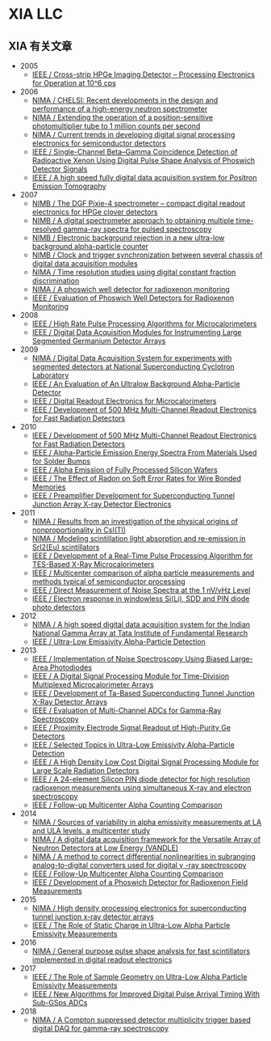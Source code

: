 <!-- XIA.md --- 
;; 
;; Description: 
;; Author: Hongyi Wu(吴鸿毅)
;; Email: wuhongyi@qq.com 
;; Created: 三 1月 17 15:26:41 2018 (+0800)
;; Last-Updated: 四 5月 31 03:08:49 2018 (+0800)
;;           By: Hongyi Wu(吴鸿毅)
;;     Update #: 6
;; URL: http://wuhongyi.cn -->

# XIA LLC


## XIA 有关文章


- 2005
	- [IEEE / Cross-strip HPGe Imaging Detector – Processing Electronics for Operation at 10^6 cps](http://wuhongyi.cn/HardwareNote/pdf/article/01596206.pdf)
- 2006
	- [NIMA / CHELSI: Recent developments in the design and performance of a high-energy neutron spectrometer](http://wuhongyi.cn/HardwareNote/pdf/article/1-s2.0-S016890020600297X-main.pdf)
	- [NIMA / Extending the operation of a position-sensitive photomultiplier tube to 1 million counts per second](http://wuhongyi.cn/HardwareNote/pdf/article/1-s2.0-S0168900206001240-main.pdf)
	- [NIMA / Current trends in developing digital signal processing electronics for semiconductor detectors](http://wuhongyi.cn/HardwareNote/pdf/article/1-s2.0-S0168900206012745-main.pdf)
	- [IEEE / Single-Channel Beta–Gamma Coincidence Detection of Radioactive Xenon Using Digital Pulse Shape Analysis of Phoswich Detector Signals](http://wuhongyi.cn/HardwareNote/pdf/article/01621374.pdf)
	- [IEEE / A high speed fully digital data acquisition system for Positron Emission Tomography](http://wuhongyi.cn/HardwareNote/pdf/article/04179380.pdf)
- 2007
	- [NIMB / The DGF Pixie-4 spectrometer – compact digital readout electronics for HPGe clover detectors](http://wuhongyi.cn/HardwareNote/pdf/article/1-s2.0-S0168583X07008506-main.pdf)
	- [NIMB / A digital spectrometer approach to obtaining multiple time-resolved gamma-ray spectra for pulsed spectroscopy](http://wuhongyi.cn/HardwareNote/pdf/article/1-s2.0-S0168583X07008270-main.pdf)
	- [NIMB / Electronic background rejection in a new ultra-low background alpha-particle counter](http://wuhongyi.cn/HardwareNote/pdf/article/1-s2.0-S0168583X07008737-main.pdf)
	- [NIMB / Clock and trigger synchronization between several chassis of digital data acquisition modules](http://wuhongyi.cn/HardwareNote/pdf/article/1-s2.0-S0168583X07009937-main.pdf)
	- [NIMA / Time resolution studies using digital constant fraction discrimination](http://wuhongyi.cn/HardwareNote/pdf/article/1-s2.0-S0168900207006213-main.pdf)
	- [NIMA / A phoswich well detector for radioxenon monitoring](http://wuhongyi.cn/HardwareNote/pdf/article/1-s2.0-S0168900207006687-main.pdf)
	- [IEEE / Evaluation of Phoswich Well Detectors for Radioxenon Monitoring](http://wuhongyi.cn/HardwareNote/pdf/article/04436439.pdf)
- 2008
	- [IEEE / High Rate Pulse Processing Algorithms for Microcalorimeters](http://wuhongyi.cn/HardwareNote/pdf/article/04774600.pdf)
	- [IEEE / Digital Data Acquisition Modules for Instrumenting Large Segmented Germanium Detector Arrays](http://wuhongyi.cn/HardwareNote/pdf/article/04775029.pdf)
- 2009
	- [NIMA / Digital Data Acquisition System for experiments with segmented detectors at National Superconducting Cyclotron Laboratory](http://wuhongyi.cn/HardwareNote/pdf/article/1-s2.0-S0168900209017392-main.pdf)
	- [IEEE / An Evaluation of An Ultralow Background Alpha-Particle Detector](http://wuhongyi.cn/HardwareNote/pdf/article/05341392.pdf)
	- [IEEE / Digital Readout Electronics for Microcalorimeters](http://wuhongyi.cn/HardwareNote/pdf/article/05401708.pdf)
	- [IEEE / Development of 500 MHz Multi-Channel Readout Electronics for Fast Radiation Detectors](http://wuhongyi.cn/HardwareNote/pdf/article/05401990.pdf)
- 2010
	- [IEEE / Development of 500 MHz Multi-Channel Readout Electronics for Fast Radiation Detectors](http://wuhongyi.cn/HardwareNote/pdf/article/05550447.pdf)
	- [IEEE / Alpha-Particle Emission Energy Spectra From Materials Used for Solder Bumps](http://wuhongyi.cn/HardwareNote/pdf/article/05658038.pdf)
	- [IEEE / Alpha Emission of Fully Processed Silicon Wafers](http://wuhongyi.cn/HardwareNote/pdf/article/05706481.pdf)
	- [IEEE / The Effect of Radon on Soft Error Rates for Wire Bonded Memories](http://wuhongyi.cn/HardwareNote/pdf/article/05706506.pdf)
	- [IEEE / Preamplifier Development for Superconducting Tunnel Junction Array X-ray Detector Electronics](http://wuhongyi.cn/HardwareNote/pdf/article/05873857.pdf)
- 2011
	- [NIMA / Results from an investigation of the physical origins of nonproportionality in CsI(Tl)](http://wuhongyi.cn/HardwareNote/pdf/article/1-s2.0-S016890021100266X-main.pdf)
	- [NIMA / Modeling scintillation light absorption and re-emission in SrI2(Eu) scintillators](http://wuhongyi.cn/HardwareNote/pdf/article/1-s2.0-S0168900211001161-main.pdf)
	- [IEEE / Development of a Real-Time Pulse Processing Algorithm for TES-Based X-Ray Microcalorimeters](http://wuhongyi.cn/HardwareNote/pdf/article/05624608.pdf)
	- [IEEE / Multicenter comparison of alpha particle measurements and methods typical of semiconductor processing](http://wuhongyi.cn/HardwareNote/pdf/article/05784521.pdf)
	- [IEEE / Direct Measurement of Noise Spectra at the 1 nV/vHz Level](http://wuhongyi.cn/HardwareNote/pdf/article/06154093.pdf)
	- [IEEE / Electron response in windowless Si(Li), SDD and PIN diode photo detectors](http://wuhongyi.cn/HardwareNote/pdf/article/06154422.pdf)
- 2012
	- [NIMA / A high speed digital data acquisition system for the Indian National Gamma Array at Tata Institute of Fundamental Research](http://wuhongyi.cn/HardwareNote/pdf/article/1-s2.0-S0168900212003476-main.pdf)
	- [IEEE / Ultra-Low Emissivity Alpha-Particle Detection](http://wuhongyi.cn/HardwareNote/pdf/article/06365397.pdf)
- 2013
	- [IEEE / Implementation of Noise Spectroscopy Using Biased Large-Area Photodiodes](http://wuhongyi.cn/HardwareNote/pdf/article/06375784.pdf)
	- [IEEE / A Digital Signal Processing Module for Time-Division Multiplexed Microcalorimeter Arrays](http://wuhongyi.cn/HardwareNote/pdf/article/06395827.pdf)
	- [IEEE / Development of Ta-Based Superconducting Tunnel Junction X-Ray Detector Arrays](http://wuhongyi.cn/HardwareNote/pdf/article/06397566.pdf)
	- [IEEE / Evaluation of Multi-Channel ADCs for Gamma-Ray Spectroscopy](http://wuhongyi.cn/HardwareNote/pdf/article/06478855.pdf)
	- [IEEE / Proximity Electrode Signal Readout of High-Purity Ge Detectors](http://wuhongyi.cn/HardwareNote/pdf/article/06485006.pdf)
	- [IEEE / Selected Topics in Ultra-Low Emissivity Alpha-Particle Detection](http://wuhongyi.cn/HardwareNote/pdf/article/06678087.pdf)
	- [IEEE / A High Density Low Cost Digital Signal Processing Module for Large Scale Radiation Detectors](http://wuhongyi.cn/HardwareNote/pdf/article/06728094.pdf)
	- [IEEE / A 24-element Silicon PIN diode detector for high resolution radioxenon measurements using simultaneous X-ray and electron spectroscopy](http://wuhongyi.cn/HardwareNote/pdf/article/06829481.pdf)
	- [IEEE / Follow-up Multicenter Alpha Counting Comparison](http://wuhongyi.cn/HardwareNote/pdf/article/06937355.pdf)
- 2014
	- [NIMA / Sources of variability in alpha emissivity measurements at LA and ULA levels, a multicenter study](http://wuhongyi.cn/HardwareNote/pdf/article/1-s2.0-S016890021400268X-main.pdf)
	- [NIMA / A digital data acquisition framework for the Versatile Array of Neutron Detectors at Low Energy (VANDLE)](http://wuhongyi.cn/HardwareNote/pdf/article/1-s2.0-S0168900213015672-main.pdf)
	- [NIMA / A method to correct differential nonlinearities in subranging analog-to-digital converters used for digital γ -ray spectroscopy](http://wuhongyi.cn/HardwareNote/pdf/article/1-s2.0-S0168900214005749-main.pdf)
	- [IEEE / Follow-Up Multicenter Alpha Counting Comparison](http://wuhongyi.cn/HardwareNote/pdf/article/06820771.pdf)
	- [IEEE / Development of a Phoswich Detector for Radioxenon Field Measurements](http://wuhongyi.cn/HardwareNote/pdf/article/06893036.pdf)
- 2015
	- [NIMA / High density processing electronics for superconducting tunnel junction x-ray detector arrays](http://wuhongyi.cn/HardwareNote/pdf/article/1-s2.0-S0168900215001722-main.pdf)
	- [IEEE / The Role of Static Charge in Ultra-Low Alpha Particle Emissivity Measurements](http://wuhongyi.cn/HardwareNote/pdf/article/07348811.pdf)
- 2016
	- [NIMA / General purpose pulse shape analysis for fast scintillators implemented in digital readout electronics](http://wuhongyi.cn/HardwareNote/pdf/article/1-s2.0-S0168900215009572-main.pdf)
- 2017
	- [IEEE / The Role of Sample Geometry on Ultra-Low Alpha Particle Emissivity Measurements](http://wuhongyi.cn/HardwareNote/pdf/article/07765026.pdf)
	- [IEEE / New Algorithms for Improved Digital Pulse Arrival Timing With Sub-GSps ADCs](http://wuhongyi.cn/HardwareNote/pdf/article/08081803.pdf)
- 2018
    - [NIMA / A Compton suppressed detector multiplicity trigger based digital DAQ for gamma-ray spectroscopy](http://wuhongyi.cn/HardwareNote/pdf/article/1-s2.0-S0168900218303711-main.pdf)

<!-- XIA.md ends here -->
